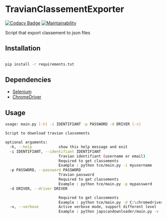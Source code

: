 # TravianClassementExporter

[![Codacy Badge](https://api.codacy.com/project/badge/Grade/3456684829174978b0bab58a1442e227)](https://www.codacy.com/manual/Harkame/TravianClassementExporter?utm_source=github.com&amp;utm_medium=referral&amp;utm_content=Harkame/TravianClassementExporter&amp;utm_campaign=Badge_Grade)
[![Maintainability](https://api.codeclimate.com/v1/badges/d7fa2efd92e6c6ba49a0/maintainability)](https://codeclimate.com/github/Harkame/TravianClassementExporter/maintainability)

Script that export classement to json files

## Installation

``` bash

pip install -r requirements.txt

```

## Dependencies

-   [Selenium](https://selenium-python.readthedocs.io)
-   [ChromeDriver](https://chromedriver.chromium.org)

## Usage

``` bash
usage: main.py [-h] -i IDENTIFIANT -p PASSWORD -d DRIVER [-v]

Script to download travian classements

optional arguments:
  -h, --help            show this help message and exit
  -i IDENTIFIANT, --identifiant IDENTIFIANT
                        Travian identifiant (username or email)
                        Required to get classements
                        Example : python tce/main.py -i myusername
  -p PASSWORD, --password PASSWORD
                        Travian password
                        Required to get classements
                        Example : python tce/main.py -p mypassword
  -d DRIVER, --driver DRIVER

                        Required to get classements
                        Example : python tce/main.py -d C:\chromedriver.exe
  -v, --verbose         Active verbose mode, support different level
                        Example : python japscandownloader/main.py -v
```
